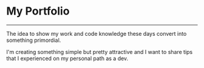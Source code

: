 # My Portfolio
---
The idea to show my work and code knowledge these days convert into something primordial.

I'm creating something simple but pretty attractive and I want to share tips that I experienced on my personal path as a dev.
